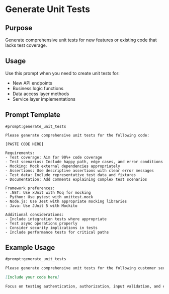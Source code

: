 # Generate Unit Tests

## Purpose
Generate comprehensive unit tests for new features or existing code that lacks test coverage.

## Usage
Use this prompt when you need to create unit tests for:
- New API endpoints
- Business logic functions
- Data access layer methods
- Service layer implementations

## Prompt Template

```
#prompt:generate_unit_tests

Please generate comprehensive unit tests for the following code:

[PASTE CODE HERE]

Requirements:
- Test coverage: Aim for 90%+ code coverage
- Test scenarios: Include happy path, edge cases, and error conditions
- Mocking: Mock external dependencies appropriately
- Assertions: Use descriptive assertions with clear error messages
- Test data: Include representative test data and fixtures
- Documentation: Add comments explaining complex test scenarios

Framework preferences:
- .NET: Use xUnit with Moq for mocking
- Python: Use pytest with unittest.mock
- Node.js: Use Jest with appropriate mocking libraries
- Java: Use JUnit 5 with Mockito

Additional considerations:
- Include integration tests where appropriate
- Test async operations properly
- Consider security implications in tests
- Include performance tests for critical paths
```

## Example Usage

```markdown
#prompt:generate_unit_tests

Please generate comprehensive unit tests for the following customer service API endpoint:

[Include your code here]

Focus on testing authentication, authorization, input validation, and error handling.
```
